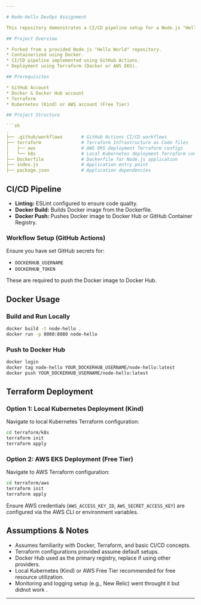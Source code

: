 ```yaml
---

# Node-Hello DevOps Assignment

This repository demonstrates a CI/CD pipeline setup for a Node.js "Hello World" application.

## Project Overview

* Forked from a provided Node.js "Hello World" repository.
* Containerized using Docker.
* CI/CD pipeline implemented using GitHub Actions.
* Deployment using Terraform (Docker or AWS EKS).

## Prerequisites

* GitHub Account
* Docker & Docker Hub account
* Terraform
* Kubernetes (Kind) or AWS account (Free Tier)

## Project Structure

```sh
.
├── .github/workflows       # GitHub Actions CI/CD workflows
├── terraform               # Terraform Infrastructure as Code files
│   ├── aws                 # AWS EKS deployment Terraform configs
│   └── k8s                 # Local Kubernetes deployment Terraform configs
├── Dockerfile              # Dockerfile for Node.js application
├── index.js                # Application entry point
├── package.json            # Application dependencies
```

## CI/CD Pipeline

* **Linting:** ESLint configured to ensure code quality.
* **Docker Build:** Builds Docker image from the Dockerfile.
* **Docker Push:** Pushes Docker image to Docker Hub or GitHub Container Registry.

### Workflow Setup (GitHub Actions)

Ensure you have set GitHub secrets for:

* `DOCKERHUB_USERNAME`
* `DOCKERHUB_TOKEN`

These are required to push the Docker image to Docker Hub.

## Docker Usage

### Build and Run Locally

```sh
docker build -t node-hello .
docker run -p 8080:8080 node-hello
```

### Push to Docker Hub

```sh
docker login
docker tag node-hello YOUR_DOCKERHUB_USERNAME/node-hello:latest
docker push YOUR_DOCKERHUB_USERNAME/node-hello:latest
```

## Terraform Deployment

### Option 1: Local Kubernetes Deployment (Kind)

Navigate to local Kubernetes Terraform configuration:

```sh
cd terraform/k8s
terraform init
terraform apply
```

### Option 2: AWS EKS Deployment (Free Tier)

Navigate to AWS Terraform configuration:

```sh
cd terraform/aws
terraform init
terraform apply
```

Ensure AWS credentials (`AWS_ACCESS_KEY_ID`, `AWS_SECRET_ACCESS_KEY`) are configured via the AWS CLI or environment variables.

## Assumptions & Notes

* Assumes familiarity with Docker, Terraform, and basic CI/CD concepts.
* Terraform configurations provided assume default setups.
* Docker Hub used as the primary registry, replace if using other providers.
* Local Kubernetes (Kind) or AWS Free Tier recommended for free resource utilization.
* Monitoring and logging setup (e.g., New Relic) went throught it but didnot work .

---
```

